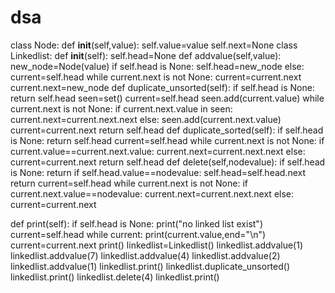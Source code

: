 # dsa
class Node:
  def __init__(self,value):
    self.value=value
    self.next=None
class Linkedlist:
  def __init__(self):
    self.head=None
  def  addvalue(self,value):
    new_node=Node(value)
    if self.head is None:
      self.head=new_node
    else:
      current=self.head
      while current.next is not None:
        current=current.next
      current.next=new_node
  def duplicate_unsorted(self):
    if self.head is None:
      return self.head
    seen=set()
    current=self.head
    seen.add(current.value)
    while current.next is not None:
      if current.next.value  in seen:
        current.next=current.next.next
      else:
        seen.add(current.next.value)
        current=current.next
    return self.head
  def duplicate_sorted(self):
    if self.head is None:
      return self.head
    current=self.head
    while current.next is not None:
      if current.value==current.next.value:
        current.next=current.next.next
      else:
        current=current.next
    return self.head
  def delete(self,nodevalue):
    if self.head is None:
      return
    if self.head.value==nodevalue:
      self.head=self.head.next
      return
    current=self.head
    while  current.next is not None:
      if current.next.value==nodevalue:
        current.next=current.next.next
      else:
        current=current.next
    
  def print(self):
    if self.head is None:
      print("no linked list exist")
    current=self.head
    while current:
      print(current.value,end="\n")
      current=current.next
    print()
linkedlist=Linkedlist()
linkedlist.addvalue(1)
linkedlist.addvalue(7)
linkedlist.addvalue(4)
linkedlist.addvalue(2)
linkedlist.addvalue(1)
linkedlist.print()
linkedlist.duplicate_unsorted()
linkedlist.print()
linkedlist.delete(4)
linkedlist.print()
   

